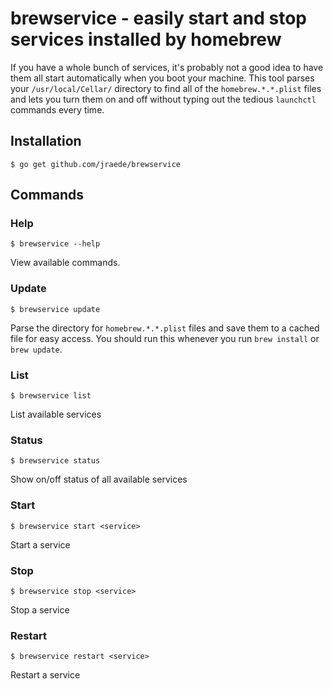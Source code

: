 brewservice - easily start and stop services installed by homebrew
==================================================================

If you have a whole bunch of services, it's probably not a good idea to have them all start automatically when you boot your machine. This tool parses your `/usr/local/Cellar/` directory to find all of the `homebrew.*.*.plist` files and lets you turn them on and off without typing out the tedious `launchctl` commands every time.

## Installation
```
$ go get github.com/jraede/brewservice
```

## Commands
### Help
```
$ brewservice --help
```

View available commands.

### Update
```
$ brewservice update
```

Parse the directory for `homebrew.*.*.plist` files and save them to a cached file for easy access. You should run this whenever you run `brew install` or `brew update`.

### List
```
$ brewservice list
```

List available services

### Status
```
$ brewservice status
```

Show on/off status of all available services

### Start
``` 
$ brewservice start <service>
```

Start a service

### Stop
```
$ brewservice stop <service>
```

Stop a service

### Restart
```
$ brewservice restart <service>
```

Restart a service
